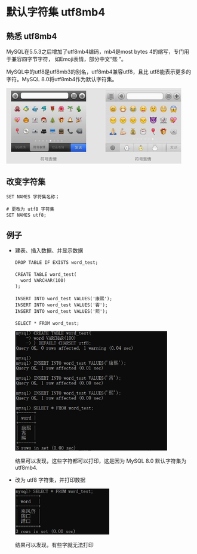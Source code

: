 # 默认字符集 utf8mb4

## 熟悉 utf8mb4

MySQL在5.5.3之后增加了utf8mb4编码，mb4是most bytes 4的缩写，专门用于兼容四字节字符， 如Emoji表情，部分中文“熙 ”。

MySQL中的utf8是utf8mb3的别名，utf8mb4兼容utf8，且比 utf8能表示更多的字符。MySQL 8.0将utf8mb4作为默认字符集。

<img src="Resources/02.jpg" style="zoom:50%;" />

## 改变字符集

```mysql
SET NAMES 字符集名称；

# 更改为 utf8 字符集
SET NAMES utf8;
```



## 例子

- 建表、插入数据、并显示数据

  ```mysql
  DROP TABLE IF EXISTS word_test;
  
  CREATE TABLE word_test(
  	word VARCHAR(100)
  );
  
  INSERT INTO word_test VALUES('康熙');
  INSERT INTO word_test VALUES('霄');
  INSERT INTO word_test VALUES('熙');
  
  SELECT * FROM word_test;
  ```

  <img src="Resources/03.jpg" style="zoom:67%;" />

  结果可以发现，这些字符都可以打印，这是因为 MySQL 8.0 默认字符集为 utf8mb4.

- 改为 utf8 字符集，并打印数据

  <img src="Resources/04.jpg" style="zoom:67%;" />

  结果可以发现，有些字就无法打印

  